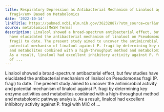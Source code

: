 ```yaml
---
title: Respiratory Depression as Antibacterial Mechanism of Linalool against <em>Pseudomonas
  fragi</em> Based on Metabolomics
date: '2022-10-14'
linkTitle: https://pubmed.ncbi.nlm.nih.gov/36232887/?utm_source=curl&utm_medium=rss&utm_campaign=pubmed-2&utm_content=1Zkrxt7ktlCbHBXEV3v65xxSnkSWNsJ1A6Fq3gBniKhGfIUslK&fc=20210907212339&ff=20221017215355&v=2.17.8
source: metablomics[MeSH Terms]
description: Linalool showed a broad-spectrum antibacterial effect, but few studies
  have elucidated the antibacterial mechanism of linalool on Pseudomonas fragi (P.
  fragi) to date. The present study aimed to uncover the antimicrobial activity and
  potential mechanism of linalool against P. fragi by determining key enzyme activities
  and metabolites combined with a high-throughput method and metabolomic pathway analysis.
  As a result, linalool had excellent inhibitory activity against P. fragi with MIC
  of ...
---
```

Linalool showed a broad-spectrum antibacterial effect, but few studies have elucidated the antibacterial mechanism of linalool on Pseudomonas fragi (P. fragi) to date. The present study aimed to uncover the antimicrobial activity and potential mechanism of linalool against P. fragi by determining key enzyme activities and metabolites combined with a high-throughput method and metabolomic pathway analysis. As a result, linalool had excellent inhibitory activity against P. fragi with MIC of ...